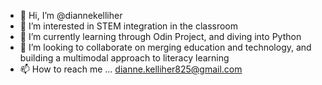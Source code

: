 - 👋 Hi, I’m @diannekelliher
- 👀 I’m interested in STEM integration in the classroom
- 🌱 I’m currently learning through Odin Project, and diving into Python
- 💞️ I’m looking to collaborate on merging education and technology, and building a multimodal approach to literacy learning
- 📫 How to reach me ... dianne.kelliher825@gmail.com

<!---
diannekelliher/diannekelliher is a ✨ special ✨ repository because its `README.md` (this file) appears on your GitHub profile.
You can click the Preview link to take a look at your changes.
--->
